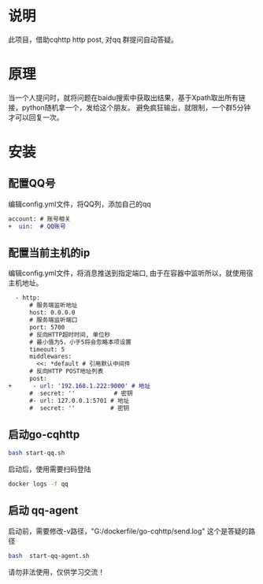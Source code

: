 # 说明

此项目，借助cqhttp http post, 对qq 群提问自动答疑。

# 原理
当一个人提问时，就将问题在baidu搜索中获取出结果，基于Xpath取出所有链接，python随机拿一个，发给这个朋友。
避免疯狂输出，就限制，一个群5分钟才可以回复一次。

# 安装
## 配置QQ号
编辑config.yml文件，将QQ列，添加自己的qq
```diff
account: # 账号相关
+  uin:  # QQ账号
```
## 配置当前主机的ip
编辑config.yml文件，将消息推送到指定端口, 由于在容器中监听所以，就使用宿主机地址。
```diff
  - http:
      # 服务端监听地址
      host: 0.0.0.0
      # 服务端监听端口
      port: 5700
      # 反向HTTP超时时间, 单位秒
      # 最小值为5，小于5将会忽略本项设置
      timeout: 5
      middlewares:
        <<: *default # 引用默认中间件
      # 反向HTTP POST地址列表
      post:
+      - url: '192.168.1.222:9000' # 地址
      #  secret: ''           # 密钥
      #- url: 127.0.0.1:5701 # 地址
      #  secret: ''          # 密钥
```

## 启动go-cqhttp
```bash
bash start-qq.sh
```
启动后，使用需要扫码登陆
```bash
docker logs -f qq
```

## 启动 qq-agent
启动前，需要修改-v路径，"G:/dockerfile/go-cqhttp/send.log" 这个是答疑的路径
```bash
bash  start-qq-agent.sh
```

请勿非法使用，仅供学习交流！
